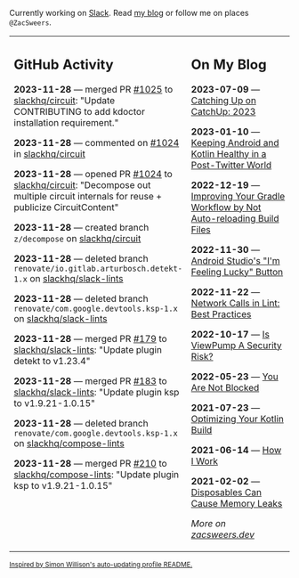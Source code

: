 Currently working on [Slack](https://slack.com/). Read [my blog](https://zacsweers.dev/) or follow me on places `@ZacSweers`.

<table><tr><td valign="top" width="60%">

## GitHub Activity
<!-- githubActivity starts -->
**2023-11-28** — merged PR [#1025](https://github.com/slackhq/circuit/pull/1025) to [slackhq/circuit](https://github.com/slackhq/circuit): "Update CONTRIBUTING to add kdoctor installation requirement."

**2023-11-28** — commented on [#1024](https://github.com/slackhq/circuit/pull/1024#issuecomment-1830696431) in [slackhq/circuit](https://github.com/slackhq/circuit)

**2023-11-28** — opened PR [#1024](https://github.com/slackhq/circuit/pull/1024) to [slackhq/circuit](https://github.com/slackhq/circuit): "Decompose out multiple circuit internals for reuse + publicize CircuitContent"

**2023-11-28** — created branch `z/decompose` on [slackhq/circuit](https://github.com/slackhq/circuit)

**2023-11-28** — deleted branch `renovate/io.gitlab.arturbosch.detekt-1.x` on [slackhq/slack-lints](https://github.com/slackhq/slack-lints)

**2023-11-28** — deleted branch `renovate/com.google.devtools.ksp-1.x` on [slackhq/slack-lints](https://github.com/slackhq/slack-lints)

**2023-11-28** — merged PR [#179](https://github.com/slackhq/slack-lints/pull/179) to [slackhq/slack-lints](https://github.com/slackhq/slack-lints): "Update plugin detekt to v1.23.4"

**2023-11-28** — merged PR [#183](https://github.com/slackhq/slack-lints/pull/183) to [slackhq/slack-lints](https://github.com/slackhq/slack-lints): "Update plugin ksp to v1.9.21-1.0.15"

**2023-11-28** — deleted branch `renovate/com.google.devtools.ksp-1.x` on [slackhq/compose-lints](https://github.com/slackhq/compose-lints)

**2023-11-28** — merged PR [#210](https://github.com/slackhq/compose-lints/pull/210) to [slackhq/compose-lints](https://github.com/slackhq/compose-lints): "Update plugin ksp to v1.9.21-1.0.15"
<!-- githubActivity ends -->
</td><td valign="top" width="40%">

## On My Blog
<!-- blog starts -->
**2023-07-09** — [Catching Up on CatchUp: 2023](https://www.zacsweers.dev/catching-up-on-catchup-2023/)

**2023-01-10** — [Keeping Android and Kotlin Healthy in a Post-Twitter World](https://www.zacsweers.dev/keeping-android-healthy/)

**2022-12-19** — [Improving Your Gradle Workflow by Not Auto-reloading Build Files](https://www.zacsweers.dev/improving-your-workflow-by-not-auto-reloading-build-files/)

**2022-11-30** — [Android Studio's "I'm Feeling Lucky" Button](https://www.zacsweers.dev/android-studios-im-feeling-lucky-button/)

**2022-11-22** — [Network Calls in Lint: Best Practices](https://www.zacsweers.dev/network-calls-in-lint-best-practices/)

**2022-10-17** — [Is ViewPump A Security Risk?](https://www.zacsweers.dev/is-viewpump-a-security-risk/)

**2022-05-23** — [You Are Not Blocked](https://www.zacsweers.dev/you-are-not-blocked/)

**2021-07-23** — [Optimizing Your Kotlin Build](https://www.zacsweers.dev/optimizing-your-kotlin-build/)

**2021-06-14** — [How I Work](https://www.zacsweers.dev/how-i-work/)

**2021-02-02** — [Disposables Can Cause Memory Leaks](https://www.zacsweers.dev/disposables-can-cause-memory-leaks/)
<!-- blog ends -->
_More on [zacsweers.dev](https://zacsweers.dev/)_
</td></tr></table>

<sub><a href="https://simonwillison.net/2020/Jul/10/self-updating-profile-readme/">Inspired by Simon Willison's auto-updating profile README.</a></sub>